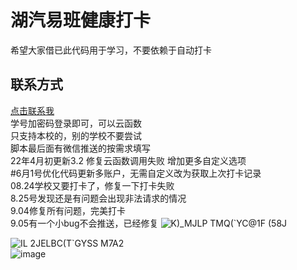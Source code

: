 # 湖汽易班健康打卡  
希望大家借已此代码用于学习，不要依赖于自动打卡 
## 联系方式
[点击联系我](https://wpa.qq.com/msgrd?v=3&uin=787078720&site=qq&menu=yes&jumpflag=1)  
学号加密码登录即可，可以云函数  
只支持本校的，别的学校不要尝试  
脚本最后面有微信推送的按需求填写  
22年4月初更新3.2 修复云函数调用失败 增加更多自定义选项  
#6月1号优化代码更新多账户，无需自定义改为获取上次打卡记录  
08.24学校又要打卡了，修复一下打卡失败  
8.25号发现还是有问题会出现非法请求的情况  
9.04修复所有问题，完美打卡  
9.05有一个小bug不会推送，已经修复
![K)_MJLP TMQ(`YC@1F (58J](https://user-images.githubusercontent.com/85841713/188317059-6f2e5269-5513-4f5e-bdff-fc8ba62b5cf9.png)
  
![I$L 2JEL$BC(T`GYSS M7A2](https://user-images.githubusercontent.com/85841713/188317064-f173b3f9-6d4d-48c5-bd9d-81598179760f.png)  
![image](https://user-images.githubusercontent.com/85841713/190364958-c3ffc625-3737-4dbd-bf60-d74e2326d0b1.png)  
